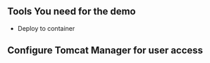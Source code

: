 

## Tools You need for the demo
- Deploy to container

## Configure Tomcat Manager for user access
